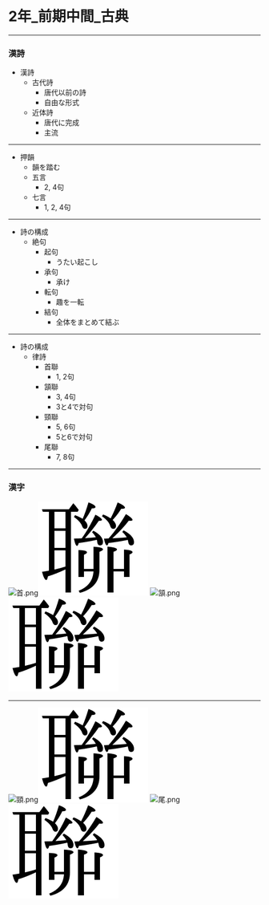 # 2年_前期中間_古典

---

### 漢詩
- 漢詩
  - 古代詩
    - 唐代以前の詩
    - 自由な形式
  - 近体詩
    - 唐代に完成
    - 主流

---

- 押韻
  - 韻を踏む
  - 五言
    - 2, 4句
  - 七言
    - 1, 2, 4句

---

- 詩の構成
  - 絶句
    - 起句
      - うたい起こし
    - 承句
      - 承け
    - 転句
      - 趣を一転
    - 結句
      - 全体をまとめて結ぶ

---

- 詩の構成
  - 律詩
    - 首聯
      - 1, 2句
    - 頷聯
      - 3, 4句
      - 3と4で対句
    - 頸聯
      - 5, 6句
      - 5と6で対句
    - 尾聯
      - 7, 8句

---

### 漢字
![首.png](images/首.png)![聯.png](images/聯.png)
![頷.png](images/頷.png)![聯.png](images/聯.png)

---

![頸.png](images/頸.png)![聯.png](images/聯.png)
![尾.png](images/尾.png)![聯.png](images/聯.png)
